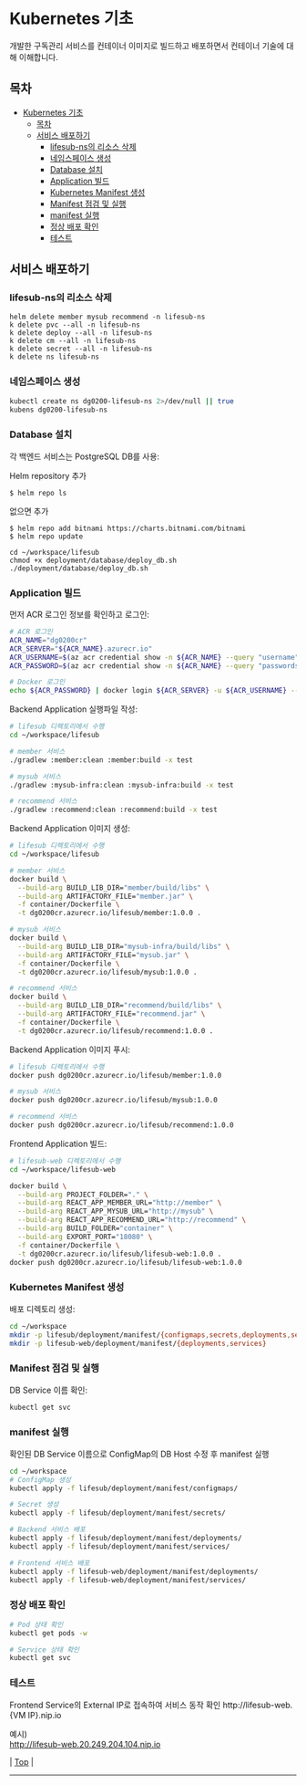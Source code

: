# Kubernetes 기초  

개발한 구독관리 서비스를 컨테이너 이미지로 빌드하고 배포하면서 컨테이너 기술에 대해 이해합니다.  

## 목차
- [Kubernetes 기초](#kubernetes-기초)
  - [목차](#목차)
  - [서비스 배포하기](#서비스-배포하기)
    - [lifesub-ns의 리소스 삭제](#lifesub-ns의-리소스-삭제)
    - [네임스페이스 생성](#네임스페이스-생성)
    - [Database 설치](#database-설치)
    - [Application 빌드](#application-빌드)
    - [Kubernetes Manifest 생성](#kubernetes-manifest-생성)
    - [Manifest 점검 및 실행](#manifest-점검-및-실행)
    - [manifest 실행](#manifest-실행)
    - [정상 배포 확인](#정상-배포-확인)
    - [테스트](#테스트)

## 서비스 배포하기

### lifesub-ns의 리소스 삭제  
```
helm delete member mysub recommend -n lifesub-ns
k delete pvc --all -n lifesub-ns
k delete deploy --all -n lifesub-ns
k delete cm --all -n lifesub-ns
k delete secret --all -n lifesub-ns
k delete ns lifesub-ns
```

### 네임스페이스 생성
```bash
kubectl create ns dg0200-lifesub-ns 2>/dev/null || true
kubens dg0200-lifesub-ns
```

### Database 설치
각 백엔드 서비스는 PostgreSQL DB를 사용:

Helm repository 추가 
```
$ helm repo ls
```

없으면 추가
```
$ helm repo add bitnami https://charts.bitnami.com/bitnami
$ helm repo update
```

```
cd ~/workspace/lifesub
chmod +x deployment/database/deploy_db.sh
./deployment/database/deploy_db.sh
```

### Application 빌드
먼저 ACR 로그인 정보를 확인하고 로그인:
```bash
# ACR 로그인
ACR_NAME="dg0200cr"
ACR_SERVER="${ACR_NAME}.azurecr.io"
ACR_USERNAME=$(az acr credential show -n ${ACR_NAME} --query "username" -o tsv)
ACR_PASSWORD=$(az acr credential show -n ${ACR_NAME} --query "passwords[0].value" -o tsv)

# Docker 로그인
echo ${ACR_PASSWORD} | docker login ${ACR_SERVER} -u ${ACR_USERNAME} --password-stdin
```

Backend Application 실행파일 작성:
```bash
# lifesub 디렉토리에서 수행
cd ~/workspace/lifesub

# member 서비스
./gradlew :member:clean :member:build -x test

# mysub 서비스
./gradlew :mysub-infra:clean :mysub-infra:build -x test

# recommend 서비스
./gradlew :recommend:clean :recommend:build -x test
```

Backend Application 이미지 생성:
```bash
# lifesub 디렉토리에서 수행
cd ~/workspace/lifesub

# member 서비스
docker build \
  --build-arg BUILD_LIB_DIR="member/build/libs" \
  --build-arg ARTIFACTORY_FILE="member.jar" \
  -f container/Dockerfile \
  -t dg0200cr.azurecr.io/lifesub/member:1.0.0 .

# mysub 서비스
docker build \
  --build-arg BUILD_LIB_DIR="mysub-infra/build/libs" \
  --build-arg ARTIFACTORY_FILE="mysub.jar" \
  -f container/Dockerfile \
  -t dg0200cr.azurecr.io/lifesub/mysub:1.0.0 .

# recommend 서비스
docker build \
  --build-arg BUILD_LIB_DIR="recommend/build/libs" \
  --build-arg ARTIFACTORY_FILE="recommend.jar" \
  -f container/Dockerfile \
  -t dg0200cr.azurecr.io/lifesub/recommend:1.0.0 .
```

Backend Application 이미지 푸시:
```bash
# lifesub 디렉토리에서 수행
docker push dg0200cr.azurecr.io/lifesub/member:1.0.0

# mysub 서비스
docker push dg0200cr.azurecr.io/lifesub/mysub:1.0.0

# recommend 서비스
docker push dg0200cr.azurecr.io/lifesub/recommend:1.0.0
```

Frontend Application 빌드:
```bash
# lifesub-web 디렉토리에서 수행
cd ~/workspace/lifesub-web

docker build \
  --build-arg PROJECT_FOLDER="." \
  --build-arg REACT_APP_MEMBER_URL="http://member" \
  --build-arg REACT_APP_MYSUB_URL="http://mysub" \
  --build-arg REACT_APP_RECOMMEND_URL="http://recommend" \
  --build-arg BUILD_FOLDER="container" \
  --build-arg EXPORT_PORT="18080" \
  -f container/Dockerfile \
  -t dg0200cr.azurecr.io/lifesub/lifesub-web:1.0.0 .
docker push dg0200cr.azurecr.io/lifesub/lifesub-web:1.0.0
```

### Kubernetes Manifest 생성
배포 디렉토리 생성:
```bash
cd ~/workspace
mkdir -p lifesub/deployment/manifest/{configmaps,secrets,deployments,services}
mkdir -p lifesub-web/deployment/manifest/{deployments,services}
```

### Manifest 점검 및 실행
DB Service 이름 확인:
```bash
kubectl get svc
```

### manifest 실행
확인된 DB Service 이름으로 ConfigMap의 DB Host 수정 후 manifest 실행
```bash
cd ~/workspace
# ConfigMap 생성
kubectl apply -f lifesub/deployment/manifest/configmaps/

# Secret 생성
kubectl apply -f lifesub/deployment/manifest/secrets/

# Backend 서비스 배포
kubectl apply -f lifesub/deployment/manifest/deployments/
kubectl apply -f lifesub/deployment/manifest/services/

# Frontend 서비스 배포
kubectl apply -f lifesub-web/deployment/manifest/deployments/
kubectl apply -f lifesub-web/deployment/manifest/services/
```

### 정상 배포 확인
```bash
# Pod 상태 확인
kubectl get pods -w

# Service 상태 확인
kubectl get svc

```

### 테스트
Frontend Service의 External IP로 접속하여 서비스 동작 확인
http://lifesub-web.{VM IP}.nip.io     

예시)   
http://lifesub-web.20.249.204.104.nip.io  


| [Top](#목차) |

---
